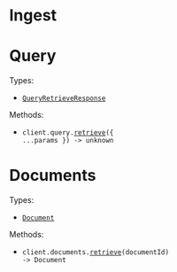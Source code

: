 # Ingest

# Query

Types:

- <code><a href="./src/resources/query.ts">QueryRetrieveResponse</a></code>

Methods:

- <code title="post /query">client.query.<a href="./src/resources/query.ts">retrieve</a>({ ...params }) -> unknown</code>

# Documents

Types:

- <code><a href="./src/resources/documents.ts">Document</a></code>

Methods:

- <code title="get /documents/get/{document_id}">client.documents.<a href="./src/resources/documents.ts">retrieve</a>(documentId) -> Document</code>
